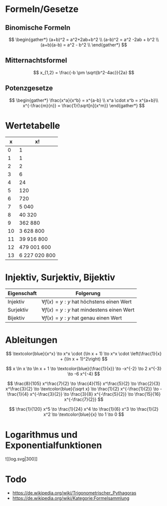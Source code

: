 # Formeln/Gesetze
## Binomische Formeln

$$
\begin{gather*}
	(a+b)^2 = a^2+2ab+b^2 \\
	(a-b)^2 = a^2 -2ab + b^2 \\
	(a+b)(a-b) = a^2 - b^2 \\
\end{gather*}
$$

## Mitternachtsformel

$$
x_{1,2} = \frac{-b \pm \sqrt{b^2-4ac}}{2a}
$$

## Potenzgesetze

$$
\begin{gather*}
	\frac{x^a}{x^b} = x^{a-b} \\
	x^a \cdot x^b = x^{a+b}\\
	x^{-\frac{m}{n}} = \frac{1}{\sqrt[n]{x^m}}
\end{gather*}
$$

# Wertetabelle

| x | x! |
| ---- | ---- |
| 0 | 1 |
| 1 | 1 |
| 2 | 2 |
| 3 | 6 |
| 4 | 24 |
| 5 | 120 |
| 6 | 720 |
| 7 | 5 040 |
| 8 | 40 320 |
| 9 | 362 880 |
| 10 | 3 628 800 |
| 11 | 39 916 800 |
| 12 | 479 001 600 |
| 13 | 6 227 020 800 |

# Injektiv, Surjektiv, Bijektiv

|Eigenschaft|Folgerung|
|-|-|
|Injektiv|$\forall f(x)=y:y$ hat höchstens einen Wert|
|Surjektiv|$\forall f(x)=y:y$ hat mindestens einen Wert|
|Bijektiv |$\forall f(x)=y:y$ hat genau einen Wert|

# Ableitungen

$$
\textcolor{blue}{x^x}
\to x^x \cdot (\ln x + 1)
\to x^x \cdot \left(\frac{1}{x} + (\ln x + 1)^2\right)
$$

$$
x \ln x
\to \ln x + 1 
\to \textcolor{blue}{\frac{1}{x}}
\to -x^{-2}
\to 2 x^{-3}
\to -6 x^{-4}
$$

$$
\frac{8}{105} x^\frac{7}{2}
\to \frac{4}{15} x^\frac{5}{2}
\to \frac{2}{3} x^\frac{3}{2}
\to \textcolor{blue}{\sqrt x}
\to \frac{1}{2} x^{-\frac{1}{2}}
\to -\frac{1}{4} x^{-\frac{3}{2}}
\to \frac{3}{8} x^{-\frac{5}{2}}
\to \frac{15}{16} x^{-\frac{7}{2}}
$$

$$
\frac{1}{120} x^5
\to \frac{1}{24} x^4
\to \frac{1}{6} x^3
\to \frac{1}{2} x^2
\to \textcolor{blue}{x}
\to 1
\to 0
$$

# Logarithmus und Exponentialfunktionen

![[log.svg|300]]

# Todo
- https://de.wikipedia.org/wiki/Trigonometrischer_Pythagoras
- https://de.wikipedia.org/wiki/Kategorie:Formelsammlung

